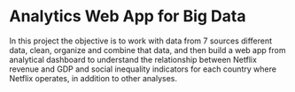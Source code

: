 # Analytics Web App for Big Data

In this project the objective is to work with data from 7 sources
different data, clean, organize and combine that data, and then build a web app from
analytical dashboard to understand the relationship between Netflix revenue and GDP and
social inequality indicators for each country where Netflix operates, in addition to other analyses.
